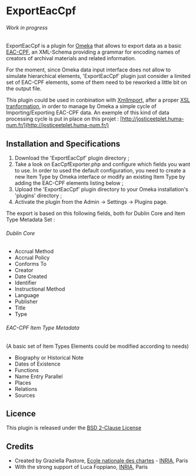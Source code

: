 # ExportEacCpf
###### Work in progress
ExportEacCpf is a plugin for [Omeka](https://omeka.org/) that allows to export data as a basic [EAC-CPF](http://eac.staatsbibliothek-berlin.de/index.php), an XML-Schema providing a grammar for encoding names of creators of archival materials and related information. 

For the moment, since Omeka data input interface does not allow to simulate hierarchical elements, 'ExportEacCpf' plugin just consider a limited set of EAC-CPF elements, some of them need to be reworked a little bit on the output file. 

This plugin could be used in conbination with [XmlImport](https://github.com/Daniel-KM/XmlImport), after a proper [XSL tranformation](https://github.com/sgraziella/prosopography_LJP/tree/master/EACtoXML), in order to manage by Omeka a simple cycle of Importing/Exporting EAC-CPF data. 
An exemple of this kind of data processing cycle is put in place on this projet : [http://josticeetplet.huma-num.fr/](http://josticeetplet.huma-num.fr/)


## Installation and Specifications
1. Download the 'ExportEacCpf' plugin directory ;
2. Take a look on EacCpfExporter.php and configure which fields you want to use. In order to used the default configuration, you need to create a new Item Type by Omeka interface or modify an existing Item Type by adding the EAC-CPF elements listing below ;
3. Upload the 'ExportEacCpf' plugin directory to your Omeka installation's 'plugins' directory ;
4. Activate the plugin from the Admin → Settings → Plugins page.

The export is based on this following fields, both for Dublin Core and Item Type Metadata Set :

###### Dublin Core 
- Accrual Method
- Accrual Policy
- Conforms To
- Creator
- Date Created
- Identifier
- Instructional Method
- Language
- Publisher
- Title
- Type

###### EAC-CPF Item Type Metadata
(A basic set of Item Types Elements could be modified according to needs)
- Biography or Historical Note
- Dates of Existence
- Functions
- Name Entry Parallel
- Places
- Relations
- Sources


## Licence
This plugin is released under the [BSD 2-Clause License](https://opensource.org/licenses/BSD-2-Clause)


## Credits
- Created by Graziella Pastore, [Ecole nationale des chartes](http://www.enc-sorbonne.fr/fr/graziella-pastore) - [INRIA](http://www.inria.fr/), Paris
- With the strong support of Luca Foppiano, [INRIA](http://www.inria.fr/), Paris
